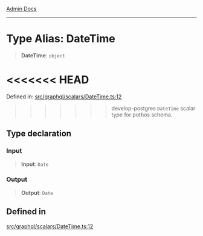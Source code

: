 [Admin Docs](/)

***

# Type Alias: DateTime

> **DateTime**: `object`

<<<<<<< HEAD
=======
Defined in: [src/graphql/scalars/DateTime.ts:12](https://github.com/PalisadoesFoundation/talawa-api/blob/37e2d6abe1cabaa02f97a3c6c418b81e8fcb5a13/src/graphql/scalars/DateTime.ts#L12)

>>>>>>> develop-postgres
`DateTime` scalar type for pothos schema.

## Type declaration

### Input

> **Input**: `Date`

### Output

> **Output**: `Date`

## Defined in

[src/graphql/scalars/DateTime.ts:12](https://github.com/NishantSinghhhhh/talawa-api/blob/ff0f1d6ae21d3428519b64e42fe3bfdff573cb6e/src/graphql/scalars/DateTime.ts#L12)
